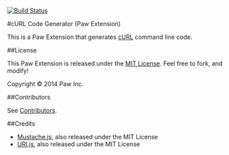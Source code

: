 [![Build Status](https://travis-ci.org/LuckyMarmot/Paw-cURLCodeGenerator.svg?branch=master)](https://travis-ci.org/LuckyMarmot/Paw-cURLCodeGenerator)

#cURL Code Generator (Paw Extension)

This is a Paw Extension that generates [cURL](http://en.wikipedia.org/wiki/CURL) command line code.

##License

This Paw Extension is released under the [MIT License](LICENSE). Feel free to fork, and modify!

Copyright © 2014 Paw Inc.

##Contributors

See [Contributors](https://github.com/LuckyMarmot/Paw-cURLCodeGenerator/graphs/contributors).

##Credits

* [Mustache.js](https://github.com/janl/mustache.js/), also released under the MIT License
* [URI.js](http://medialize.github.io/URI.js/), also released under the MIT License

